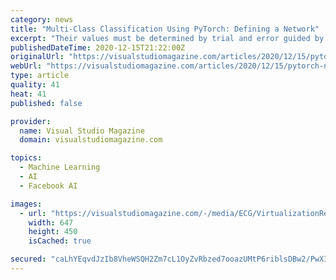 ```yaml
---
category: news
title: "Multi-Class Classification Using PyTorch: Defining a Network"
excerpt: "Their values must be determined by trial and error guided by experience. The term \"AutoML\" is sometimes used for any system that programmatically, to some extent, tries to determine good hyperparameter values. More hidden layers and more hidden nodes is ..."
publishedDateTime: 2020-12-15T21:22:00Z
originalUrl: "https://visualstudiomagazine.com/articles/2020/12/15/pytorch-network.aspx"
webUrl: "https://visualstudiomagazine.com/articles/2020/12/15/pytorch-network.aspx"
type: article
quality: 41
heat: 41
published: false

provider:
  name: Visual Studio Magazine
  domain: visualstudiomagazine.com

topics:
  - Machine Learning
  - AI
  - Facebook AI

images:
  - url: "https://visualstudiomagazine.com/-/media/ECG/VirtualizationReview/Images/introimages2014/GEN1BlackAbstractSwirls.jpg"
    width: 647
    height: 450
    isCached: true

secured: "caLhYEqvdJzIb8VheWSQH2Zm7cL1OyZvRbzed7ooazUMtP6riblsDBw2/PwXIaO8rMgOWu/1RM1Ppg9i+Mvtifk+i9/1rxBNfvHvDrhko8WX7GRoj0emCBhDuNdJ7fXwlpCVYoiyWJAfMtU5bHo9E7FgbY5JK28Lqjc2zzs0pvGxwX9xfMg0UFTYtEl6K2ZbL3Ud1LpRx5tKNlPMNVQNuH5lD5sK1KoAdN0bImndRteAUq7z74i8V6m3J8cxm3WzMvk7tgJ3ykMfV4qS26jFf8gSTmc/sG+qxnGvipVzXWn8FOLDdCKO459NeU58A5ZFyudOXnNlp3dMDMYAkeeLL7bi3wNRfNEQTFS3ucKqolM=;b+7189UTu5yAWyPzd5EmdQ=="
---
```


